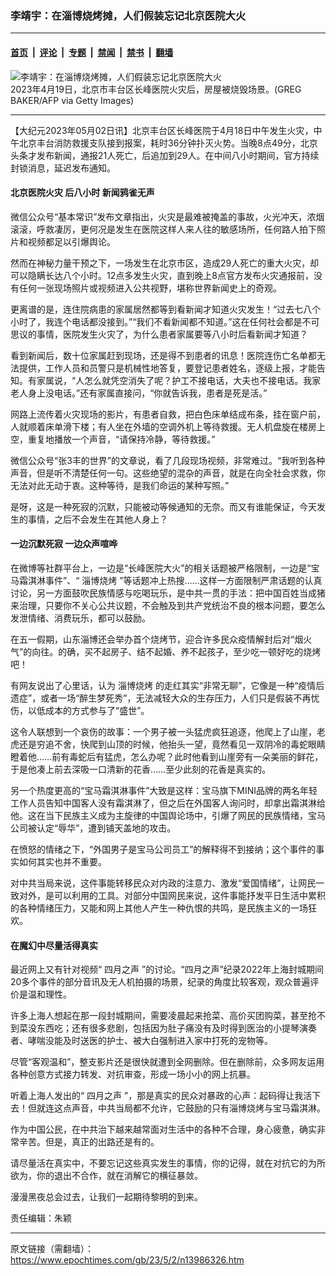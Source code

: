 ### 李靖宇：在淄博烧烤摊，人们假装忘记北京医院大火

---

#### [首页](../../../..?n13986326) &nbsp;|&nbsp; [评论](../../../../../epoch-comment?n13986326) &nbsp;|&nbsp; [专题](../../../../../epoch-special?n13986326) &nbsp;|&nbsp; [禁闻](../../../../../epoch-news?n13986326) &nbsp;|&nbsp; [禁书](../../../../../books?n13986326) &nbsp;|&nbsp; [翻墙](https://github.com/gfw-breaker/nogfw/blob/master/README.md?n13986326)


<div><img alt="李靖宇：在淄博烧烤摊，人们假装忘记北京医院大火" class="attachment-djy_600_400 size-djy_600_400 wp-post-image" src="https://i.epochtimes.com/assets/uploads/2023/04/id13976309-GettyImages-1251971349-600x400.jpg"/>
<div class="caption">
 2023年4月19日，北京市丰台区长峰医院火灾后，房屋被烧毁场景。(GREG BAKER/AFP via Getty Images)
</div></div><hr/><div class="post_content" id="artbody" itemprop="articleBody">
 <!-- article content begin -->
 <p>
  【大纪元2023年05月02日讯】北京丰台区长峰医院于4月18日中午发生火灾，中午北京丰台消防救援支队接到报案，耗时36分钟扑灭火势。当晚8点49分，北京头条才发布新闻，通报21人死亡，后追加到29人。在中间八小时期间，官方持续封锁消息，延迟发布通知。
 </p>
 <h4>
  <ok href="https://www.epochtimes.com/gb/tag/%E5%8C%97%E4%BA%AC%E5%8C%BB%E9%99%A2%E7%81%AB%E7%81%BE.html">
   北京医院火灾
  </ok>
  后八小时 新闻鸦雀无声
 </h4>
 <p>
  微信公众号“基本常识”发布文章指出，火灾是最难被掩盖的事故，火光冲天，浓烟滚滚，呼救凄厉，更何况是发生在医院这样人来人往的敏感场所，任何路人拍下照片和视频都足以引爆舆论。
 </p>
 <p>
  然而在神秘力量干预之下，一场发生在北京市区，造成29人死亡的重大火灾，却可以隐瞒长达八个小时。12点多发生火灾，直到晚上8点官方发布火灾通报前，没有任何一张现场照片或视频进入公共视野，堪称世界新闻史上的奇观。
 </p>
 <p>
  更离谱的是，连住院病患的家属居然都等到看新闻才知道火灾发生！“过去七八个小时了，我连个电话都没接到。”“我们不看新闻都不知道。”这在任何社会都是不可思议的事情，医院发生火灾了，为什么患者家属要等八小时后看新闻才知道？
 </p>
 <p>
  看到新闻后，数十位家属赶到现场，还是得不到患者的讯息！医院连伤亡名单都无法提供，工作人员和员警只是机械性地答复，要登记患者姓名，逐级上报，才能告知。有家属说，“人怎么就凭空消失了呢？护工不接电话，大夫也不接电话。我家老人身上没电话。”还有家属直接问，“你就告诉我，患者是死是活。”
 </p>
 <p>
  网路上流传着火灾现场的影片，有患者自救，把白色床单结成布条，挂在窗户前，人就顺着床单滑下楼；有人坐在外墙的空调外机上等待救援。无人机盘旋在楼房上空，重复地播放一个声音，“请保持冷静，等待救援。”
 </p>
 <p>
  微信公众号“张3丰的世界”的文章说，看了几段现场视频，非常难过。“我听到各种声音，但是听不清楚任何一句。这些绝望的混杂的声音，就是在向全社会求救，你无法对此无动于衷。这种等待，是我们命运的某种写照。”
 </p>
 <p>
  是呀，这是一种死寂的沉默，只能被动等候通知的无奈。而又有谁能保证，今天发生的事情，之后不会发生在其他人身上？
 </p>
 <h4>
  一边沉默死寂 一边众声喧哗
 </h4>
 <p>
  在微博等社群平台上，一边是“长峰医院大火”的相关话题被严格限制，一边是“宝马霜淇淋事件”、“
  <ok href="https://www.epochtimes.com/gb/tag/%E6%B7%84%E5%8D%9A%E7%83%A7%E7%83%A4.html">
   淄博烧烤
  </ok>
  ”等话题冲上热搜……这样一方面限制严肃话题的认真讨论，另一方面鼓吹民族情感与吃喝玩乐，是中共一贯的手法：把中国百姓当成猪来治理，只要你不关心公共议题，不会触及到共产党统治不良的根本问题，要怎么发泄情绪、消费玩乐，都可以鼓励。
 </p>
 <p>
  在五一假期，山东淄博还会举办首个烧烤节，迎合许多民众疫情解封后对“烟火气”的向往。的确，买不起房子、结不起婚、养不起孩子，至少吃一顿好吃的烧烤吧！
 </p>
 <p>
  有网友说出了心里话，认为
  <ok href="https://www.epochtimes.com/gb/tag/%E6%B7%84%E5%8D%9A%E7%83%A7%E7%83%A4.html">
   淄博烧烤
  </ok>
  的走红其实“非常无聊”，它像是一种“疫情后遗症”，或者一场“醉生梦死秀”，无法减轻大众的生存压力，人们只是假装不再忧伤，以低成本的方式参与了“盛世”。
 </p>
 <p>
  这令人联想到一个哀伤的故事：一个男子被一头猛虎疯狂追逐，他爬上了山崖，老虎还是穷追不舍，快爬到山顶的时候，他抬头一望，竟然看见一双阴冷的毒蛇眼睛瞪着他……前有毒蛇后有猛虎，怎么办呢？此时他看到山崖旁有一朵美丽的鲜花，于是他凑上前去深吸一口清新的花香……至少此刻的花香是真实的。
 </p>
 <p>
  另一个热度更高的“宝马霜淇淋事件”大致是这样：宝马旗下MINI品牌的两名年轻工作人员告知中国客人没有霜淇淋了，但之后在外国客人询问时，却拿出霜淇淋给他。这在当下民族主义成为主旋律的中国舆论场中，引爆了网民的民族情绪，宝马公司被认定“辱华”，遭到铺天盖地的攻击。
 </p>
 <p>
  在愤怒的情绪之下，“外国男子是宝马公司员工”的解释得不到接纳；这个事件的事实如何其实也并不重要。
 </p>
 <p>
  对中共当局来说，这件事能转移民众对内政的注意力、激发“爱国情绪”，让网民一致对外，是可以利用的工具。对部分中国网民来说，这件事能抒发平日生活中累积的各种情绪压力，又能和网上其他人产生一种仇恨的共鸣，是民族主义的一场狂欢。
 </p>
 <h4>
  在魔幻中尽量活得真实
 </h4>
 <p>
  最近网上又有针对视频“
  <ok href="https://www.epochtimes.com/gb/tag/%E5%9B%9B%E6%9C%88%E4%B9%8B%E5%A3%B0.html">
   四月之声
  </ok>
  ”的讨论。“四月之声”纪录2022年上海封城期间20多个事件的部分音讯及无人机拍摄的场景，纪录的角度比较客观，观众普遍评价是温和理性。
 </p>
 <p>
  许多上海人想起在那一段封城期间，需要凌晨起来抢菜、高价买团购菜，甚至抢不到菜没东西吃；还有很多悲剧，包括因为肚子痛没有及时得到医治的小提琴演奏者、哮喘没能及时送医的护士、被大白强制进入家中打死的宠物等。
 </p>
 <p>
  尽管“客观温和”，整支影片还是很快就遭到全网删除。但在删除前，众多网友运用各种创意方式接力转发、对抗审查，形成一场小小的网上抗暴。
 </p>
 <p>
  听着上海人发出的“
  <ok href="https://www.epochtimes.com/gb/tag/%E5%9B%9B%E6%9C%88%E4%B9%8B%E5%A3%B0.html">
   四月之声
  </ok>
  ”，那是真实的民众对暴政的心声：起码得让我活下去！但就连这点声音，中共当局都不允许，它鼓励的只有淄博烧烤与宝马霜淇淋。
 </p>
 <p>
  作为中国公民，在中共治下越来越常面对生活中的各种不合理，身心疲惫，确实非常辛苦。但是，真正的出路还是有的。
 </p>
 <p>
  请尽量活在真实中，不要忘记这些真实发生的事情，你的记得，就在对抗它的为所欲为，你的退出不合作，就在消解它的横征暴敛。
 </p>
 <p>
  漫漫黑夜总会过去，让我们一起期待黎明的到来。
 </p>
 <p>
  责任编辑：朱颖
 </p>
 <!-- article content end -->
 <div id="below_article_ad">
 </div>
</div>


---

原文链接（需翻墙）：https://www.epochtimes.com/gb/23/5/2/n13986326.htm